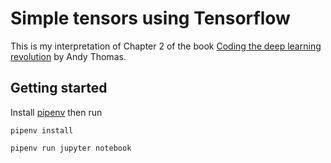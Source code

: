 # Simple tensors using Tensorflow

This is my interpretation of Chapter 2 of the book [Coding the deep learning revolution](https://adventuresinmachinelearning.com/coding-deep-learning-ebook/) by Andy Thomas.

## Getting started

Install [pipenv](https://pipenv.readthedocs.io/en/latest/) then run

```
pipenv install

pipenv run jupyter notebook
```

